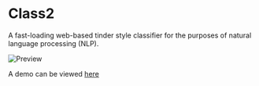 # Class2
A fast-loading web-based tinder style classifier for the purposes of natural language processing (NLP).

![Preview](https://i.imgur.com/c4keDIp.png)

A demo can be viewed [here](https://couldbejake.github.io/Class2/)
